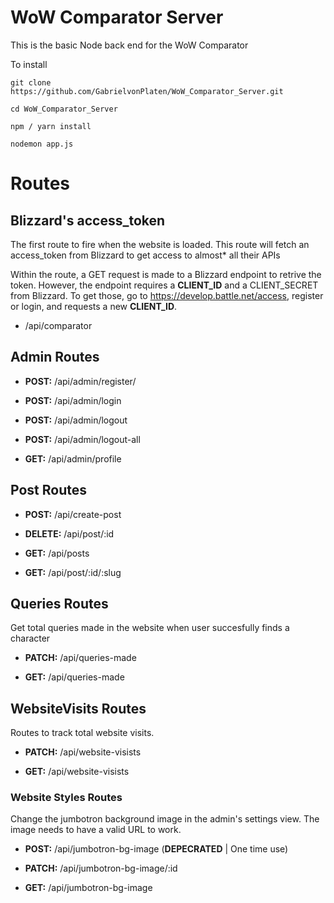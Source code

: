 # WoW Comparator Server
This is the basic Node back end for the WoW Comparator

To install
```
git clone https://github.com/GabrielvonPlaten/WoW_Comparator_Server.git

cd WoW_Comparator_Server

npm / yarn install

nodemon app.js
```

# Routes
## Blizzard's access_token
The first route to fire when the website is loaded. This route will fetch an access_token from Blizzard to get access to almost* all their APIs

Within the route, a GET request is made to a Blizzard endpoint to retrive the token. However, the endpoint requires a **CLIENT_ID** and a CLIENT_SECRET from Blizzard. To get those, go to https://develop.battle.net/access, register or login, and requests a new **CLIENT_ID**.

* /api/comparator

## Admin Routes
* **POST:** /api/admin/register/

* **POST:** /api/admin/login

* **POST:** /api/admin/logout

* **POST:** /api/admin/logout-all

* **GET:** /api/admin/profile

## Post Routes

* **POST:** /api/create-post

* **DELETE:** /api/post/:id

* **GET:** /api/posts

* **GET:** /api/post/:id/:slug

## Queries Routes
Get total queries made in the website when user succesfully finds a character

* **PATCH:** /api/queries-made

* **GET:** /api/queries-made

## WebsiteVisits Routes
Routes to track total website visits.

* **PATCH:** /api/website-visists

* **GET:** /api/website-visists

### Website Styles Routes
Change the jumbotron background image in the admin's settings view. The image needs to have a valid URL to work.

* **POST:** /api/jumbotron-bg-image (**DEPECRATED** | One time use)

* **PATCH:** /api/jumbotron-bg-image/:id

* **GET:** /api/jumbotron-bg-image
